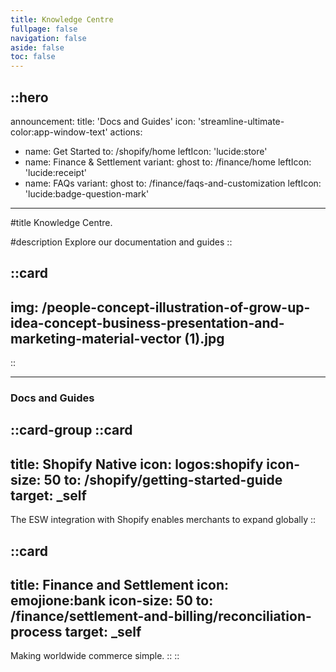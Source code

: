 ```yaml
---
title: Knowledge Centre
fullpage: false
navigation: false
aside: false
toc: false
---
```


::hero
---
announcement:
  title: 'Docs and Guides'
  icon: 'streamline-ultimate-color:app-window-text'
actions:
  - name: Get Started
    to: /shopify/home
    leftIcon: 'lucide:store'
  - name: Finance & Settlement
    variant: ghost
    to: /finance/home
    leftIcon: 'lucide:receipt'
  - name: FAQs
    variant: ghost
    to: /finance/faqs-and-customization
    leftIcon: 'lucide:badge-question-mark'
---

#title
Knowledge Centre.

#description
Explore our documentation and guides
::

::card
---
img: /people-concept-illustration-of-grow-up-idea-concept-business-presentation-and-marketing-material-vector (1).jpg
---
::

---

### Docs and Guides

::card-group
  ::card
  ---
  title: Shopify Native
  icon: logos:shopify
  icon-size: 50
  to: /shopify/getting-started-guide
  target: _self
  ---
  The ESW integration with Shopify enables merchants to expand globally
  ::

  ::card
  ---
  title: Finance and Settlement
  icon: emojione:bank
  icon-size: 50
  to: /finance/settlement-and-billing/reconciliation-process
  target: _self
  ---
  Making worldwide commerce simple.
  ::
::

